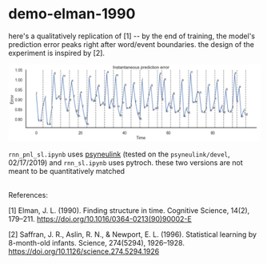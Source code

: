 # demo-elman-1990

here's a qualitatively replication of [1] -- by the end of training, the model's prediction error peaks right after word/event boundaries. the design of the experiment is inspired by [2]. 

<img src="https://github.com/qihongl/demo-elman-1990/blob/master/imgs/pe.png" alt="PE over time">


`rnn_pnl_sl.ipynb` uses <a href="https://princetonuniversity.github.io/PsyNeuLink/">psyneulink</a> (tested on the `psyneulink/devel`, 02/17/2019) and `rnn_sl.ipynb` uses pytroch.
these two versions are not meant to be quantitatively matched 


<br>
References: 

[1] Elman, J. L. (1990). Finding structure in time. Cognitive Science, 14(2), 179–211. https://doi.org/10.1016/0364-0213(90)90002-E

[2] Saffran, J. R., Aslin, R. N., & Newport, E. L. (1996). Statistical learning by 8-month-old infants. Science, 274(5294), 1926–1928. https://doi.org/10.1126/science.274.5294.1926
